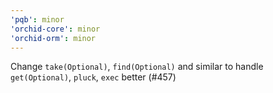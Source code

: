 ```yaml
---
'pqb': minor
'orchid-core': minor
'orchid-orm': minor
---
```


Change `take(Optional)`, `find(Optional)` and similar to handle `get(Optional)`, `pluck`, `exec` better (#457)
